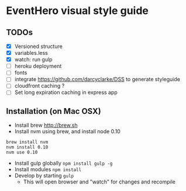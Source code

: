 # EventHero visual style guide

## TODOs
- [X] Versioned structure
- [X] variables.less
- [X] watch: run gulp
- [ ] heroku deployment
- [ ] fonts
- [ ] integrate https://github.com/darcyclarke/DSS to generate styleguide
- [ ] cloudfront caching ?
- [ ] Set long expiration caching in express app

## Installation (on Mac OSX)

- Install brew http://brew.sh
- Install nvm using brew, and install node 0.10
```
brew install nvm
nvm install 0.10
nvm use 0.10
```
- Install gulp globally `npm install gulp -g`
- Install modules `npm install`
- Develop by starting `gulp`
    - This will open browser and "watch" for changes and recompile
